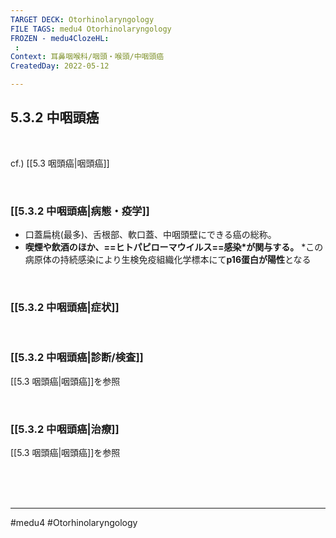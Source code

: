 ```yaml
---
TARGET DECK: Otorhinolaryngology
FILE TAGS: medu4 Otorhinolaryngology
FROZEN - medu4ClozeHL:
 : 
Context: 耳鼻咽喉科/咽頭・喉頭/中咽頭癌
CreatedDay: 2022-05-12

---
```


## 5.3.2 中咽頭癌

<br>

cf.) [[5.3 咽頭癌|咽頭癌]]

<br>


### [[5.3.2 中咽頭癌|病態・疫学]]
* 口蓋扁桃(最多)、舌根部、軟口蓋、中咽頭壁にできる癌の総称。
* **喫煙や飲酒のほか、==ヒトパピローマウイルス==感染\*が関与する。**
\*この病原体の持続感染により生検免疫組織化学標本にて**p16蛋白が陽性**となる
<!--ID: 1652348390769-->


<br>

### [[5.3.2 中咽頭癌|症状]]


<br>

### [[5.3.2 中咽頭癌|診断/検査]]
[[5.3 咽頭癌|咽頭癌]]を参照

<br>

### [[5.3.2 中咽頭癌|治療]]
[[5.3 咽頭癌|咽頭癌]]を参照

<br><br><br>

---
#medu4 #Otorhinolaryngology 